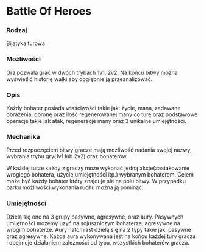 # Battle Of Heroes
### Rodzaj
Bijatyka turowa 
### Możliwości
Gra pozwala grać w dwóch trybach 1v1, 2v2. Na końcu bitwy można wyświetlić historię walki aby dogłębnie ją przeanalizować.
### Opis
Każdy bohater posiada właściwości takie jak: życie, mana, zadawane obrażenia, obronę oraz ilość regenerowanej many co turę oraz podstawowe operacje takie jak atak, regeneracje many oraz 3 unikalne umiejętności. 
### Mechanika
Przed rozpoczęciem bitwy gracze mają możliwość nadania swojej nazwy, wybrania trybu gry(1v1 lub 2v2) oraz bohaterów.

W każdej turze każdy z graczy może wykonać jedną akcje(zaatakowanie wrogiego bohatera, użycie umiejętności itp.) wybranym bohaterem. Celem może być każdy bohater który znajduje się na polu bitwy. W przypadku barku możliwości wykonania ruchu można ją pominąć.
### Umiejętności
Dzielą się one na 3 grupy pasywne, agresywne, oraz aury. Pasywnych umijętności możemy uzyć na sojuszniczym bohaterze, agresywne na wrogim bohaterze. Aury natomiast dzielą się na 2 typy takie jak: pasywne oraz agresywne. Każda aura wykonywana jest na końcu każdej tury gracza i obejmuje działaniem zależności od typu, wszystkich bohaterów gracza.
